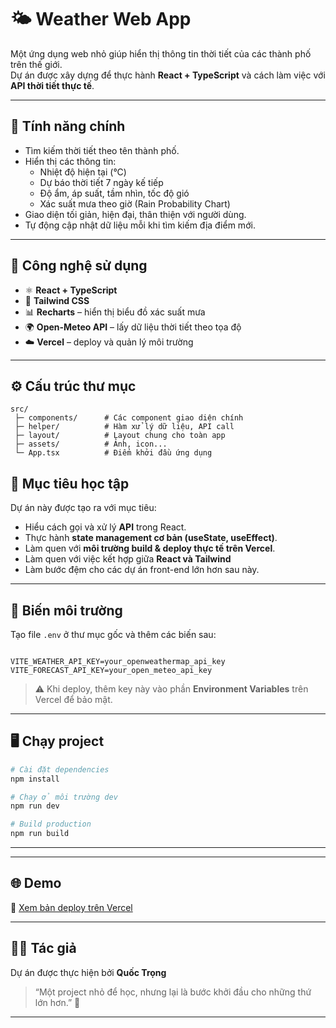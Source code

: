 # 🌤️ Weather Web App

Một ứng dụng web nhỏ giúp hiển thị thông tin thời tiết của các thành phố trên thế giới.  
Dự án được xây dựng để thực hành **React + TypeScript** và cách làm việc với **API thời tiết thực tế**.

---

## 🚀 Tính năng chính

- Tìm kiếm thời tiết theo tên thành phố.  
- Hiển thị các thông tin:
  - Nhiệt độ hiện tại (°C)
  - Dự báo thời tiết 7 ngày kế tiếp
  - Độ ẩm, áp suất, tầm nhìn, tốc độ gió
  - Xác suất mưa theo giờ (Rain Probability Chart)  
- Giao diện tối giản, hiện đại, thân thiện với người dùng.  
- Tự động cập nhật dữ liệu mỗi khi tìm kiếm địa điểm mới.  

---

## 🧩 Công nghệ sử dụng

- ⚛️ **React + TypeScript**
- 💅 **Tailwind CSS**
- 📊 **Recharts** – hiển thị biểu đồ xác suất mưa  
- 🌍 **Open-Meteo API** – lấy dữ liệu thời tiết theo tọa độ
- ☁️ **Vercel** – deploy và quản lý môi trường

---

## ⚙️ Cấu trúc thư mục

```
src/
 ├─ components/      # Các component giao diện chính
 ├─ helper/          # Hàm xử lý dữ liệu, API call
 ├─ layout/          # Layout chung cho toàn app
 ├─ assets/          # Ảnh, icon...
 └─ App.tsx          # Điểm khởi đầu ứng dụng
```

## 🧠 Mục tiêu học tập

Dự án này được tạo ra với mục tiêu:
- Hiểu cách gọi và xử lý **API** trong React.  
- Thực hành **state management cơ bản (useState, useEffect)**.  
- Làm quen với **môi trường build & deploy thực tế trên Vercel**.  
- Làm quen với việc kết hợp giữa **React và Tailwind**
- Làm bước đệm cho các dự án front-end lớn hơn sau này.  

---

## 🔑 Biến môi trường

Tạo file `.env` ở thư mục gốc và thêm các biến sau:
```

VITE_WEATHER_API_KEY=your_openweathermap_api_key
VITE_FORECAST_API_KEY=your_open_meteo_api_key

````

> ⚠️ Khi deploy, thêm key này vào phần **Environment Variables** trên Vercel để bảo mật.

---

## 🖥️ Chạy project

```bash
# Cài đặt dependencies
npm install

# Chạy ở môi trường dev
npm run dev

# Build production
npm run build
````

---

---

## 🌐 Demo

🔗 [Xem bản deploy trên Vercel](https://weather-web-eight-xi.vercel.app/)

---

## 👨‍💻 Tác giả

Dự án được thực hiện bởi **Quốc Trọng**

> “Một project nhỏ để học, nhưng lại là bước khởi đầu cho những thứ lớn hơn.” 🌱

---